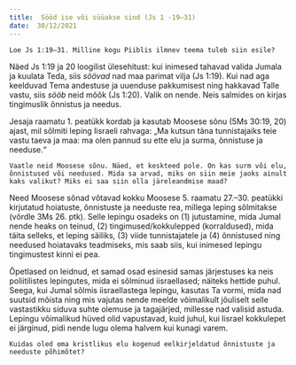 ```yaml
---
title:  Sööd ise või süüakse sind (Js 1 -19–31)  
date:  30/12/2021  
---
```


`Loe Js 1:19–31. Milline kogu Piiblis ilmnev teema tuleb siin esile?`

Näed Js 1:19 ja 20 loogilist ülesehitust: kui inimesed tahavad valida Jumala ja kuulata Teda, siis _söövad_ nad maa parimat vilja (Js 1:19). Kui nad aga keelduvad Tema andestuse ja uuenduse pakkumisest ning hakkavad Talle vastu, siis _sööb_ neid mõõk (Js 1:20). Valik on nende. Neis salmides on kirjas tingimuslik õnnistus ja needus.

Jesaja raamatu 1. peatükk kordab ja kasutab Moosese sõnu (5Ms 30:19, 20) ajast, mil sõlmiti leping Iisraeli rahvaga: „Ma kutsun täna tunnistajaiks teie vastu taeva ja maa: ma olen pannud su ette elu ja surma, õnnistuse ja needuse.“

`Vaatle neid Moosese sõnu. Näed, et keskteed pole. On kas surm või elu, õnnistused või needused. Mida sa arvad, miks on siin meie jaoks ainult kaks valikut? Miks ei saa siin olla järeleandmise maad?`

Need Moosese sõnad võtavad kokku Moosese 5. raamatu 27.–30. peatükki kirjutatud hoiatuste, õnnistuste ja needuste rea, millega leping sõlmitakse (võrdle 3Ms 26. ptk). Selle lepingu osadeks on (1) jutustamine, mida Jumal nende heaks on teinud, (2) tingimused/kokkulepped (korraldused), mida täita selleks, et leping säiliks, (3) viide tunnistajatele ja (4) õnnistused ning needused hoiatavaks teadmiseks, mis saab siis, kui inimesed lepingu tingimustest kinni ei pea.

Õpetlased on leidnud, et samad osad esinesid samas järjestuses ka neis poliitilistes lepingutes, mida ei sõlminud iisraellased; näiteks hettide puhul. Seega, kui Jumal sõlmis iisraellastega lepingu, kasutas Ta vormi, mida nad suutsid mõista ning mis vajutas nende meelde võimalikult jõuliselt selle vastastikku siduva suhte olemuse ja tagajärjed, millesse nad valisid astuda. Lepingu võimalikud hüved olid vapustavad, kuid juhul, kui Iisrael kokkulepet ei järginud, pidi nende lugu olema halvem kui kunagi varem.

`Kuidas oled oma kristlikus elu kogenud eelkirjeldatud õnnistuste ja needuste põhimõtet?`